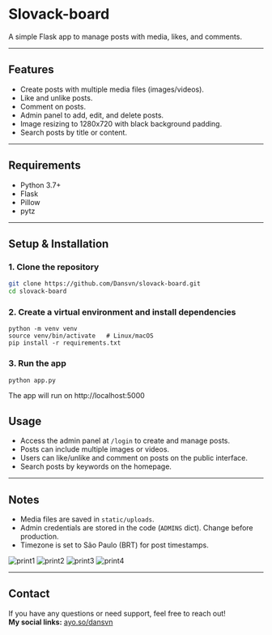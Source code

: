 # Slovack-board

A simple Flask app to manage posts with media, likes, and comments.

---

## Features

- Create posts with multiple media files (images/videos).  
- Like and unlike posts.  
- Comment on posts.  
- Admin panel to add, edit, and delete posts.  
- Image resizing to 1280x720 with black background padding.  
- Search posts by title or content.

---

## Requirements

- Python 3.7+  
- Flask  
- Pillow  
- pytz

---

## Setup & Installation

### 1. Clone the repository

```bash
git clone https://github.com/Dansvn/slovack-board.git
cd slovack-board
```

### 2. Create a virtual environment and install dependencies
```
python -m venv venv
source venv/bin/activate   # Linux/macOS
pip install -r requirements.txt
```
### 3. Run the app
```bash
python app.py
```
The app will run on http://localhost:5000

## Usage

- Access the admin panel at `/login` to create and manage posts.  
- Posts can include multiple images or videos.  
- Users can like/unlike and comment on posts on the public interface.  
- Search posts by keywords on the homepage.

---

## Notes

- Media files are saved in `static/uploads`.  
- Admin credentials are stored in the code (`ADMINS` dict). Change before production.  
- Timezone is set to São Paulo (BRT) for post timestamps.  

![print1](https://github.com/user-attachments/assets/83f8c237-87ad-4a57-a929-e1a4a714fe7e)
![print2](https://github.com/user-attachments/assets/4ea5f4cb-b7e8-4541-b955-547f5ef51490)
![print3](https://github.com/user-attachments/assets/b5251a0b-7a30-4887-960f-8fa51f67031b)
![print4](https://github.com/user-attachments/assets/32a23f72-6c34-42da-8071-b976967430d0)



---

## Contact


If you have any questions or need support, feel free to reach out!  
**My social links:** [ayo.so/dansvn](https://ayo.so/dansvn)



